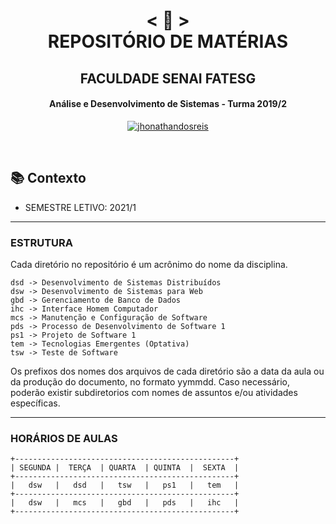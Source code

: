 <h1 align="center">
    < 📜 > <br>
REPOSITÓRIO DE MATÉRIAS
</h1>
    <h2 align="center">
    FACULDADE SENAI FATESG
    </h2>
<h4 align="center">
  Análise e Desenvolvimento de Sistemas - Turma 2019/2
</h4>

<p align="center">
  <a href="https://github.com/jhonathandosreis">
    <img alt="jhonathandosreis" src="https://img.shields.io/badge/Jhonathan-GitHub-blu">
  </a>
</p>
<br>

## 📚 Contexto

- SEMESTRE LETIVO: 2021/1

---

### ESTRUTURA

Cada diretório no repositório é um acrônimo do nome da disciplina.

```
dsd -> Desenvolvimento de Sistemas Distribuídos
dsw -> Desenvolvimento de Sistemas para Web
gbd -> Gerenciamento de Banco de Dados
ihc -> Interface Homem Computador
mcs -> Manutenção e Configuração de Software
pds -> Processo de Desenvolvimento de Software 1
ps1 -> Projeto de Software 1
tem -> Tecnologias Emergentes (Optativa)
tsw -> Teste de Software

```
 Os prefixos dos nomes dos arquivos de cada diretório são a data da aula ou da produção do documento, no formato yymmdd. Caso necessário, poderão existir subdiretorios com nomes de assuntos e/ou atividades específicas. 

---
### HORÁRIOS DE AULAS

```
+-------------------------------------------------+
| SEGUNDA |  TERÇA  | QUARTA  | QUINTA  |  SEXTA  |
+-------------------------------------------------+
|   dsw   |   dsd   |   tsw   |   ps1   |   tem   |
+-------------------------------------------------+
|   dsw   |   mcs   |   gbd   |   pds   |   ihc   |
+-------------------------------------------------+
```
